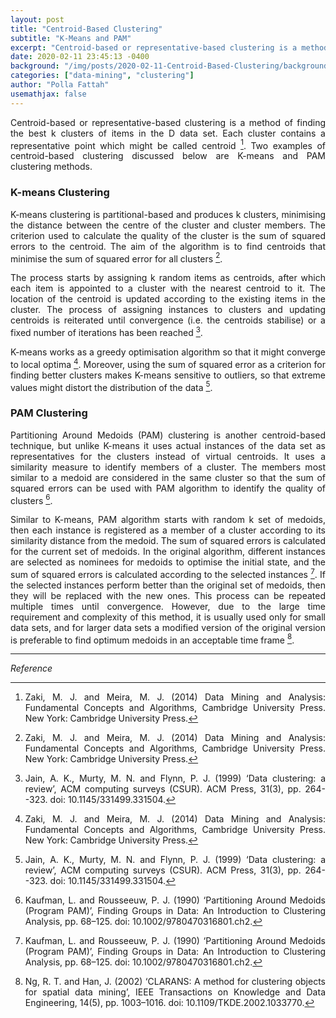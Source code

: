 ```yaml
---
layout: post
title: "Centroid-Based Clustering"
subtitle: "K-Means and PAM"
excerpt: "Centroid-based or representative-based clustering is a method of finding the best k clusters of items in the D data set."
date: 2020-02-11 23:45:13 -0400
background: "/img/posts/2020-02-11-Centroid-Based-Clustering/background.png"
categories: ["data-mining", "clustering"]
author: "Polla Fattah"
usemathjax: false
---
```


<style>body p{text-align: justify}</style>


Centroid-based or representative-based clustering is a method of finding the best k clusters of items in the D data set. Each cluster contains a representative point which might be called centroid [^1]. Two examples of centroid-based clustering discussed below are K-means and PAM clustering methods.

### K-means Clustering

K-means clustering is partitional-based and produces k clusters, minimising the distance between the centre of the cluster and cluster members. The criterion used to calculate the quality of the cluster is the sum of squared errors to the centroid. The aim of the algorithm is to find centroids that minimise the sum of squared error for all clusters [^1].

The process starts by assigning k random items as centroids, after which each item is appointed to a cluster with the nearest centroid to it. The location of the centroid is updated according to the existing items in the cluster. The process of assigning instances to clusters and updating centroids is reiterated until convergence (i.e. the centroids stabilise) or a fixed number of iterations has been reached [^2].

K-means works as a greedy optimisation algorithm so that it might converge to local optima [^1]. Moreover, using the sum of squared error as a criterion for finding better clusters makes K-means sensitive to outliers, so that extreme values might distort the distribution of the data [^2].

### PAM Clustering

Partitioning Around Medoids (PAM) clustering is another centroid-based technique, but unlike K-means it uses actual instances of the data set as representatives for the clusters instead of virtual centroids. It uses a similarity measure to identify members of a cluster. The members most similar to a medoid are considered in the same cluster so that the sum of squared errors can be used with PAM algorithm to identify the quality of clusters [^3].

Similar to K-means, PAM algorithm starts with random k set of medoids, then each instance is registered as a member of a cluster according to its similarity distance from the medoid. The sum of squared errors is calculated for the current set of medoids. In the original algorithm, different instances are selected as nominees for medoids to optimise the initial state, and the sum of squared errors is calculated according to the selected instances [^3]. If the selected instances perform better than the original set of medoids, then they will be replaced with the new ones. This process can be repeated multiple times until convergence. However, due to the large time requirement and complexity of this method, it is usually used only for small data sets, and for larger data sets a modified version of the original version is preferable to find optimum medoids in an acceptable time frame [^4].

---

_Reference_


[^1]: Zaki, M. J. and Meira, M. J. (2014) Data Mining and Analysis: Fundamental Concepts and Algorithms, Cambridge University Press. New York: Cambridge University Press.
[^2]: Jain, A. K., Murty, M. N. and Flynn, P. J. (1999) ‘Data clustering: a review’, ACM computing surveys (CSUR). ACM Press, 31(3), pp. 264--323. doi: 10.1145/331499.331504.
[^3]: Kaufman, L. and Rousseeuw, P. J. (1990) ‘Partitioning Around Medoids (Program PAM)’, Finding Groups in Data: An Introduction to Clustering Analysis, pp. 68–125. doi: 10.1002/9780470316801.ch2.
[^4]: Ng, R. T. and Han, J. (2002) ‘CLARANS: A method for clustering objects for spatial data mining’, IEEE Transactions on Knowledge and Data Engineering, 14(5), pp. 1003–1016. doi: 10.1109/TKDE.2002.1033770.